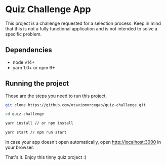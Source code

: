 # Quiz Challenge App

This project is a challenge requested for a selection process. Keep in mind that this is not a fully functional application and is not intended to solve a specific problem.

## Dependencies

- node v14+
- yarn 1.0+ or npm 6+

## Running the project

Those are the steps you need to run this project.

```bash
git clone https://github.com/otaviomorcegao/quiz-challenge.git

cd quiz-challenge

yarn install // or npm install

yarn start // npm run start
```

In case your app doesn't open automatically, open [http://localhost:3000](http://localhost:3000) in your browser.

That's it. Enjoy this tinny quiz project :)
